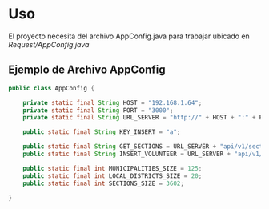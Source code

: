 # Uso

El proyecto necesita del archivo AppConfig.java para trabajar ubicado en _Request/AppConfig.java_

## Ejemplo de Archivo AppConfig

```java
public class AppConfig {

    private static final String HOST = "192.168.1.64";
    private static final String PORT = "3000";
    private static final String URL_SERVER = "http://" + HOST + ":" + PORT + "/";

    public static final String KEY_INSERT = "a";

    public static final String GET_SECTIONS = URL_SERVER + "api/v1/section/appSetup/" + KEY_INSERT;
    public static final String INSERT_VOLUNTEER = URL_SERVER + "api/v1/volunteer/";

    public static final int MUNICIPALITIES_SIZE = 125;
    public static final int LOCAL_DISTRICTS_SIZE = 20;
    public static final int SECTIONS_SIZE = 3602;

}
```
